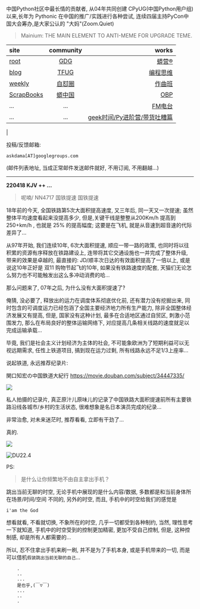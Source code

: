 中国Python社区中最长情的贡献者, 从04年共同创建 CPyUG(中国Python用户组)以来,长年为 Pythonic 在中国的推广/实践进行各种尝试, 连续四届主持PyCon中国大会筹办,是大家公认的 "大妈"(Zoom.Quiet)

> Mainium: THE MAIN ELEMENT TO ANTI-MEME FOR UPGRADE TEME.

| site | community | works |
| :-----| :----: | ----: |
| [root](http://zoomquiet.io/) | [GDG](https://blog.zhgdg.org/) | [蟒营®](https://doc.101.camp/) |
| [blog](https://blog.zoomquiet.io/pages/zoomquiet.html) | [TFUG](http://zh.tfug.world/) | [编程思维](https://py.101.camp/) |
| [weekly](http://weekly.pychina.org/) | [自怼圈](https://du.101.camp/) | [作曲班](https://mu.101.camp/) |
| [ScrapBooks](https://zoomquiet.io/collection.html) | [蟒中国](https://pychina.org/) | [OBP](https://zoomquiet.io/obp/index.html) |
| ... | ... | [FM电台](https://fm.101.camp/) |
| ... | ... | [geek时间/Py进阶营/带货吐糟篇](https://fm.101.camp/2020/geek2py-dama.html) 
 |


投稿/反馈邮箱:

    askdama[AT]googlegroups.com

(邮件列表地址, 
当成正常邮件发送邮件就好, 不用订阅, 不用翻越...)



---------------------------------------------------
**220418 KJV ++ ...**


> 呢喃/ NN4717 国铁提速 国铁提速





18年前的今天, 全国铁路第5次大面积提高速度, 又三年后, 同一天又一次提速;
虽然整体平均速度看起来没提高多少, 但是,关键干线是整整从200Km/h 提高到 250+km/h , 也就是 25% 的提高幅度; 这要是在飞机, 就是从音速到超音速的代际差异了...

从97年开始, 我们连续10年, 6次大面积提速, 顺应一带一路的政策, 也同时将以往积累的资源有序释放在铁路建设上, 连带将其它交通设施也一并完成了整体升级, 带来的效果是卓越的, 最直接的: JD/顺丰次日达的有效面积提高了一倍以上, 或是说这10年正好是 双11 购物节起飞的10年, 如果没有铁路速度的配套, 天猫们无论怎么努力也不可能触发出这么多冲动消费的哈...

那么问题来了, 07年之后, 为什么没有大面积提速了?

俺猜, 没必要了, 释放出的运力在调度体系彻底优化前, 还有潜力没有挖掘出来, 同时包含的可调度运力已经包涵了全国主要经济地力所有生产能力, 除非全国整体经济发展又有提高, 但是, 国家没有这种计划, 最多在合适地区通过自贸区, 刺激小范围发力, 那么在布局良好的整体运输网络下, 对应提高几条相关线路的速度就足以完成运输承载...

毕竟, 我们是社会主义计划经济为主体的社会, 不可能象欧洲为了短期利益可以无视远期需求, 任性上铁道项目, 搞到现在运力过剩, 所有线路永远不足1/3上座率...

说起铁道, 永远推荐纪录片:

関口知宏の中国鉄道大紀行
https://movie.douban.com/subject/34447335/

![](https://ipic.zoomquiet.top/2022-04-17-zshot%202022-04-17%2010.57.44.jpg)


私人拍摄的记录片, 真正原汁儿原味儿的记录了中国铁路大面积提速前所有主要铁路沿线各城市/乡村的生活状态, 很难想象是名日本演员完成的纪录...

非常治愈, 对未来迷茫时, 推荐看看, 立即有干劲了...

真的.


![](https://ipic.zoomquiet.top/2022-04-17-zq42-today-card-2204.018.jpeg)




![DU22.4](https://ipic.zoomquiet.top/2022-03-31-220331DU6y_zip.jpg!/fw/420)





PS:
> 是什么让你频繁地不由自主拿出手机？

跳出当前无聊的时空,
无论手机中展现的是什么内容/数据,
多数都是和当前身体所在场景/时间/空间 不同的,
另外的时空,
而且, 手机中的时空给我们的感觉是

    i'am the God

想看就看, 不看就切换,
不象所在的时空, 几乎一切都受到各种制约,
当然,
理性思考一下就知道,
手机中的时空受到的控制更加精密, 更加不受自己控制,
但是, 这种控制感,
却是所有人都需要的...

所以, 
忍不住拿出手机来刷一刷,
并不是为了手机本身, 或是手机带来的一切,
而是可以借机`假装跳出当前无聊的自己`...



```
    .
    ..
    ...
    是也乎,(￣▽￣)
    ...
    ..
    .
```


